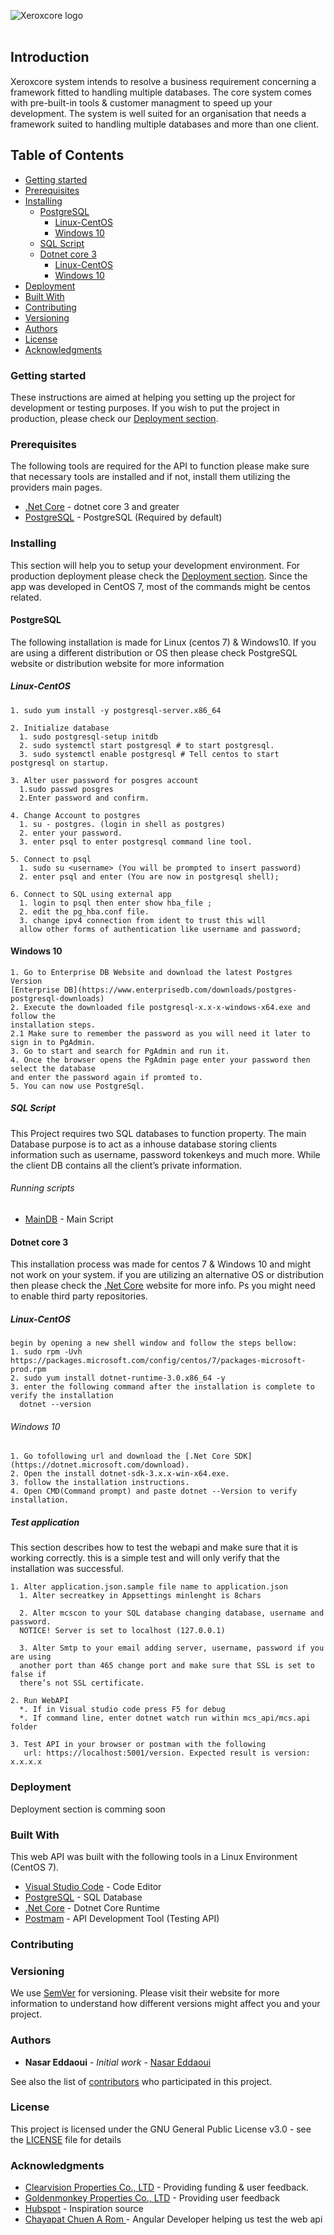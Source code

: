 ![Xeroxcore logo](https://github.com/Nasar165/Xeroxcore/blob/master/Xeroxcore_Logo.png)
<br/><br/>
## Introduction
Xeroxcore system intends to resolve a business requirement concerning a framework fitted to handling
multiple databases. The core system comes with pre-built-in tools & customer managment to speed up
your development. The system is well suited for an organisation that needs a framework suited to
handling multiple databases and more than one client.

<!--ts-->
## Table of Contents
* [Getting started](#getting-started)
* [Prerequisites](#prerequisites)
* [Installing](#installing)
  * [PostgreSQL](#postgresql)
    * [Linux-CentOS](#linux-centos)
    * [Windows 10](#windows-10)
  * [SQL Script](#sql-script)
  * [Dotnet core 3](#dotnet-core-3)
    * [Linux-CentOS](#linux-centos-1)
    * [Windows 10](#windows-10-1)
* [Deployment](#deployment)
* [Built With](#built-with)
* [Contributing](#contributing)
* [Versioning](#versioning)
* [Authors](#authors)
* [License](#license)
* [Acknowledgments](#acknowledgments)

  
<!--te-->

### Getting started

These instructions are aimed at helping you setting up the project for development or testing purposes.
If you wish to put the project in production, please check our [Deployment section](#deployment).

### Prerequisites

The following tools are required for the API to function please make sure that necessary tools
are installed and if not, install them utilizing the providers main pages.

- [.Net Core](https://dotnet.microsoft.com/download/dotnet-core/3.0) - dotnet core 3 and greater
- [PostgreSQL](https://www.postgresql.org/) - PostgreSQL (Required by default)

### Installing

This section will help you to setup your development environment. For production deployment please
check the [Deployment section](#deployment). Since the app was developed in CentOS 7, most of the
commands might be centos related.

#### PostgreSQL
The following installation is made for Linux (centos 7) & Windows10. If you are using a different distribution or OS then
please check PostgreSQL website or distribution website for more information
##### Linux-CentOS 
```
1. sudo yum install -y postgresql-server.x86_64

2. Initialize database
  1. sudo postgresql-setup initdb
  2. sudo systemctl start postgresql # to start postgresql.
  3. sudo systemctl enable postgresql # Tell centos to start postgresql on startup.

3. Alter user password for posgres account
  1.sudo passwd posgres
  2.Enter password and confirm.

4. Change Account to postgres
  1. su - postgres. (login in shell as postgres)
  2. enter your password.
  3. enter psql to enter postgresql command line tool.

5. Connect to psql
  1. sudo su <username> (You will be prompted to insert password)
  2. enter psql and enter (You are now in postgresql shell);

6. Connect to SQL using external app
  1. login to psql then enter show hba_file ;
  2. edit the pg_hba.conf file.
  3. change ipv4 connection from ident to trust this will
  allow other forms of authentication like username and password;

```
#### Windows 10 
```
1. Go to Enterprise DB Website and download the latest Postgres Version 
[Enterprise DB](https://www.enterprisedb.com/downloads/postgres-postgresql-downloads)
2. Execute the downloaded file postgresql-x.x-x-windows-x64.exe and follow the 
installation steps.
2.1 Make sure to remember the password as you will need it later to sign in to PgAdmin.
3. Go to start and search for PgAdmin and run it.
4. Once the browser opens the PgAdmin page enter your password then select the database
and enter the password again if promted to.
5. You can now use PostgreSql.
```

##### SQL Script

This Project requires two SQL databases to function property. The main Database purpose is to
act as a inhouse database storing clients information such as username, password tokenkeys
and much more. While the client DB contains all the client’s private information.

###### Running scripts

- [MainDB](https://github.com/Nasar165/Xeroxcore/blob/master/scripts/main.sql) - Main Script

#### Dotnet core 3

This installation process was made for centos 7 & Windows 10 and might not work on your system. if you are
utilizing an alternative OS or distribution then please check the [.Net Core](https://dotnet.microsoft.com/download/linux-package-manager/rhel/sdk-current) website for more info. Ps you might need to enable
third party repositories.

##### Linux-CentOS
```
begin by opening a new shell window and follow the steps bellow:
1. sudo rpm -Uvh https://packages.microsoft.com/config/centos/7/packages-microsoft-prod.rpm
2. sudo yum install dotnet-runtime-3.0.x86_64 -y
3. enter the following command after the installation is complete to verify the installation
  dotnet --version
```
###### Windows 10 
```
1. Go tofollowing url and download the [.Net Core SDK](https://dotnet.microsoft.com/download).
2. Open the install dotnet-sdk-3.x.x-win-x64.exe.
3. follow the installation instructions.
4. Open CMD(Command prompt) and paste dotnet --Version to verify installation.
```

##### Test application

This section describes how to test the webapi and make sure that it is working correctly.
this is a simple test and will only verify that the installation was successful.

```
1. Alter application.json.sample file name to application.json
  1. Alter secreatkey in Appsettings minlenght is 8chars

  2. Alter mcscon to your SQL database changing database, username and password.
  NOTICE! Server is set to localhost (127.0.0.1)

  3. Alter Smtp to your email adding server, username, password if you are using
  another port than 465 change port and make sure that SSL is set to false if
  there’s not SSL certificate.

2. Run WebAPI
  *. If in Visual studio code press F5 for debug
  *. If command line, enter dotnet watch run within mcs_api/mcs.api folder

3. Test API in your browser or postman with the following
   url: https://localhost:5001/version. Expected result is version: x.x.x.x
```

### Deployment

Deployment section is comming soon

### Built With

This web API was built with the following tools in a Linux Environment (CentOS 7).

- [Visual Studio Code](https://code.visualstudio.com/) - Code Editor
- [PostgreSQL](https://www.postgresql.org/) - SQL Database
- [.Net Core](https://dotnet.microsoft.com/) - Dotnet Core Runtime
- [Postmam](https://getpostman.com/) - API Development Tool (Testing API)

### Contributing

### Versioning

We use [SemVer](http://semver.org/) for versioning. Please visit their website for more
information to understand how different versions might affect you and your project.

### Authors

- **Nasar Eddaoui** - _Initial work_ - [Nasar Eddaoui](https://github.com/Nasar165)

See also the list of [contributors](https://github.com/Nasar165/Xeroxcore//graphs/contributors) who participated in this project.

### License

This project is licensed under the GNU General Public License v3.0 - see the [LICENSE](LICENSE) file for details

### Acknowledgments

- [Clearvision Properties Co., LTD](https://clearvision-properties.com/) - Providing funding & user feedback.
- [Goldenmonkey Properties Co., LTD](https://goldenmonkey.asia) - Providing user feedback
- [Hubspot](https://www.hubspot.com) - Inspiration source
- [Chayapat Chuen A Rom ](https://github.com/freedombs) - Angular Developer helping us test the web api
